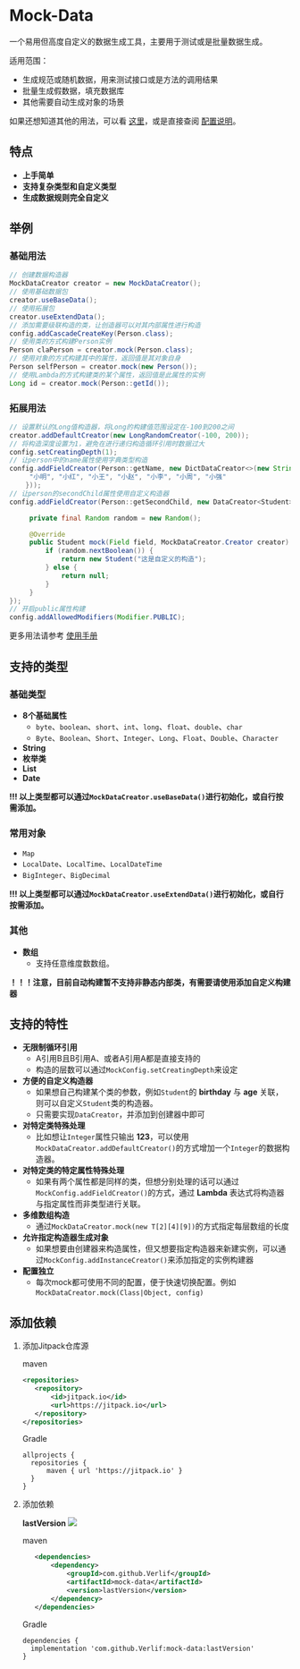 # Mock-Data

一个易用但高度自定义的数据生成工具，主要用于测试或是批量数据生成。

适用范围：

- 生成规范或随机数据，用来测试接口或是方法的调用结果
- 批量生成假数据，填充数据库
- 其他需要自动生成对象的场景

如果还想知道其他的用法，可以看 [这里](docs/Directions.md)，或是直接查阅 [配置说明](docs/MockConfig.md)。

## 特点

- __上手简单__
- __支持复杂类型和自定义类型__
- __生成数据规则完全自定义__

## 举例

### 基础用法

   ```java
   // 创建数据构造器
   MockDataCreator creator = new MockDataCreator();
   // 使用基础数据包
   creator.useBaseData();
   // 使用拓展包
   creator.useExtendData();
   // 添加需要级联构造的类，让创造器可以对其内部属性进行构造
   config.addCascadeCreateKey(Person.class);
   // 使用类的方式构建Person实例
   Person claPerson = creator.mock(Person.class);
   // 使用对象的方式构建其中的属性，返回值是其对象自身
   Person selfPerson = creator.mock(new Person());
   // 使用Lambda的方式构建类的某个属性，返回值是此属性的实例
   Long id = creator.mock(Person::getId());
   ```

### 拓展用法

   ```java
   // 设置默认的Long值构造器，将Long的构建值范围设定在-100到200之间
   creator.addDefaultCreator(new LongRandomCreator(-100, 200));
   // 将构造深度设置为1，避免在进行递归构造循环引用时数据过大
   config.setCreatingDepth(1);
   // 让person中的name属性使用字典类型构造
   config.addFieldCreator(Person::getName, new DictDataCreator<>(new String[]{
        "小明", "小红", "小王", "小赵", "小李", "小周", "小强"
       }));
   // 让person的secondChild属性使用自定义构造器
   config.addFieldCreator(Person::getSecondChild, new DataCreator<Student>() {

        private final Random random = new Random();

        @Override
        public Student mock(Field field, MockDataCreator.Creator creator) {
            if (random.nextBoolean()) {
                return new Student("这是自定义的构造");
            } else {
                return null;
            }
        }
   });
   // 开启public属性构建
   config.addAllowedModifiers(Modifier.PUBLIC);
   ```

更多用法请参考 [使用手册](docs/Directions.md)

## 支持的类型

### 基础类型

- __8个基础属性__
   - `byte`、`boolean`、`short`、`int`、`long`、`float`、`double`、`char`
   - `Byte`、`Boolean`、`Short`、`Integer`、`Long`、`Float`、`Double`、`Character`
- __String__
- __枚举类__
- __List__
- __Date__

__!!! 以上类型都可以通过`MockDataCreator.useBaseData()`进行初始化，或自行按需添加。__

### 常用对象

- `Map`
- `LocalDate`、`LocalTime`、`LocalDateTime`
- `BigInteger`、`BigDecimal`

__!!! 以上类型都可以通过`MockDataCreator.useExtendData()`进行初始化，或自行按需添加。__

### 其他

- __数组__
   - 支持任意维度数数组。

__！！！注意，目前自动构建暂不支持非静态内部类，有需要请使用添加自定义构建器__

## 支持的特性

- __无限制循环引用__
   - A引用B且B引用A、或者A引用A都是直接支持的
   - 构造的层数可以通过`MockConfig.setCreatingDepth`来设定
- __方便的自定义构造器__
   - 如果想自己构建某个类的参数，例如`Student`的 __birthday__ 与 __age__ 关联，则可以自定义`Student`类的构造器。
   - 只需要实现`DataCreator`，并添加到创建器中即可
- __对特定类特殊处理__
   - 比如想让`Integer`属性只输出 __123__，可以使用`MockDataCreator.addDefaultCreator()`的方式增加一个`Integer`的数据构造器。
- __对特定类的特定属性特殊处理__
   - 如果有两个属性都是同样的类，但想分别处理的话可以通过`MockConfig.addFieldCreator()`的方式，通过 __Lambda__
     表达式将构造器与指定属性而非类型进行关联。
- __多维数组构造__
   - 通过`MockDataCreator.mock(new T[2][4][9])`的方式指定每层数组的长度
- __允许指定构造器生成对象__
   - 如果想要由创建器来构造属性，但又想要指定构造器来新建实例，可以通过`MockConfig.addInstanceCreator()`来添加指定的实例构建器
- __配置独立__
   - 每次mock都可使用不同的配置，便于快速切换配置。例如`MockDataCreator.mock(Class|Object, config)`

## 添加依赖

1. 添加Jitpack仓库源

   maven

    ```xml
    <repositories>
       <repository>
           <id>jitpack.io</id>
           <url>https://jitpack.io</url>
       </repository>
    </repositories>
    ```

   Gradle

    ```text
    allprojects {
      repositories {
          maven { url 'https://jitpack.io' }
      }
    }
    ```

2. 添加依赖

   __lastVersion__ [![](https://jitpack.io/v/Verlif/mock-data.svg)](https://jitpack.io/#Verlif/mock-data)

   maven

   ```xml
      <dependencies>
          <dependency>
              <groupId>com.github.Verlif</groupId>
              <artifactId>mock-data</artifactId>
              <version>lastVersion</version>
          </dependency>
      </dependencies>
   ```

   Gradle

   ```text
   dependencies {
     implementation 'com.github.Verlif:mock-data:lastVersion'
   }
   ```
